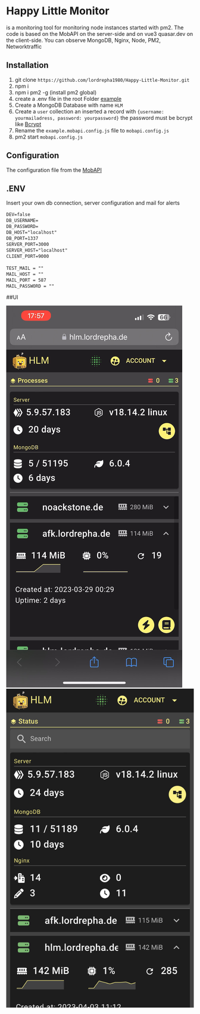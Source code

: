 
# Happy Little Monitor
is a monitoring tool for monitoring node instances started with pm2.
The code is based on the MobAPI on the server-side and on vue3 quasar.dev on the client-side.
You can observe MongoDB, Nginx, Node, PM2, Networktraffic

## Installation

1. git clone `https://github.com/lordrepha1980/Happy-Little-Monitor.git`
2. npm i
3. npm i pm2 -g (install pm2 global)
4. create a .env file in the root Folder [example](https://bcrypt-generator.com/)
5. Create a MongoDB Database with name `HLM`
6. Create a `user` collection an inserted a record with `{username: yourmailadress, password: yourpassword}` the password must be bcrypt like [Bcrypt](https://bcrypt-generator.com/)
7. Rename the `example.mobapi.config.js` file to `mobapi.config.js`
8. pm2 start `mobapi.config.js`

## Configuration
The configuration file from the [MobAPI](https://github.com/lordrepha1980/MobAPI/blob/master/README.md#configuration) 

## .ENV

Insert your own db connection, server configuration and mail for alerts

    DEV=false
    DB_USERNAME=
    DB_PASSWORD=
    DB_HOST="localhost"
    DB_PORT=1337
    SERVER_PORT=3000
    SERVER_HOST="localhost"
    CLIENT_PORT=9000

    TEST_MAIL = ""
    MAIL_HOST = ""
    MAIL_PORT = 587
    MAIL_PASSWORD = ""

##UI

![screen1](public/public/screen1.jpeg)
![screen2](public/public/screen2.jpeg)

